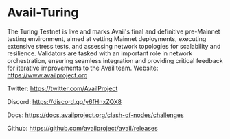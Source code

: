 # Avail-Turing
The Turing Testnet is live and marks Avail's final and definitive pre-Mainnet testing environment, aimed at vetting Mainnet deployments, executing extensive stress tests, and assessing network topologies for scalability and resilience. Validators are tasked with an important role in network orchestration, ensuring seamless integration and providing critical feedback for iterative improvements to the Avail team.
Website: https://www.availproject.org

Twitter: https://twitter.com/AvailProject

Discord: https://discord.gg/y6fHnxZQX8

Docs: https://docs.availproject.org/clash-of-nodes/challenges

Github: https://github.com/availproject/avail/releases
